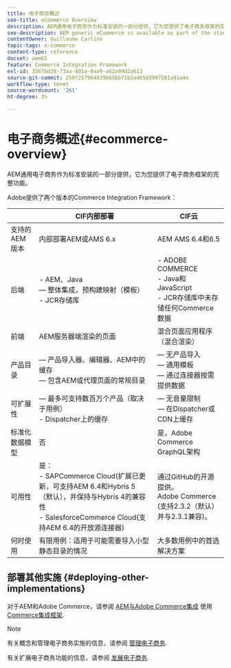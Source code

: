 ```yaml
---
title: 电子商务概述
seo-title: eCommerce Overview
description: AEM通用电子商务作为标准安装的一部分提供，它为您提供了电子商务框架的完整功能。
seo-description: AEM generic eCommerce is available as part of the standard installation and provides you with the full functionality of the eCommerce framework.
contentOwner: Guillaume Carlino
topic-tags: e-commerce
content-type: reference
docset: aem65
feature: Commerce Integration Framework
exl-id: 3567bd28-73aa-401a-8aa9-a62a99d2a613
source-git-commit: 259f257964829b65bb71b5a46583997581a91a4e
workflow-type: tm+mt
source-wordcount: '261'
ht-degree: 3%

---
```


# 电子商务概述{#ecommerce-overview}

AEM通用电子商务作为标准安装的一部分提供，它为您提供了电子商务框架的完整功能。

Adobe提供了两个版本的Commerce Integration Framework：

|                         | CIF内部部署 | CIF云 |
|-------------------------|--------------------------------------------------------------------------------------------------------------------------------------------------------------------------------------------------------|------------------------------------------------------------------------------------------------------------------------|
| 支持的 AEM 版本 | 内部部署AEM或AMS 6.x | AEM AMS 6.4和6.5 |
| 后端 | - AEM、Java <br>  — 整体集成，预构建映射（模板）<br> - JCR存储库 | - ADOBE COMMERCE <br>- Java和JavaScript <br>- JCR存储库中未存储任何Commerce数据 |
| 前端 | AEM服务器端渲染的页面 | 混合页面应用程序（混合渲染） |
| 产品目录 |  — 产品导入器、编辑器、AEM中的缓存 <br> — 包含AEM或代理页面的常规目录 |  — 无产品导入 <br> — 通用模板 <br> — 通过连接器按需提供数据 |
| 可扩展性 |  — 最多可支持数百万个产品（取决于用例） <br> - Dispatcher上的缓存 |  — 无音量限制 <br> — 在Dispatcher或CDN上缓存 |
| 标准化数据模型 | 否 | 是，Adobe Commerce GraphQL架构 |
| 可用性 | 是：<br> - SAPCommerce Cloud(扩展已更新，可支持AEM 6.4和Hybris 5 （默认），并保持与Hybris 4的兼容性 <br>- SalesforceCommerce Cloud(支持AEM 6.4的开放源连接器) | 通过GitHub的开源提供。 <br> Adobe Commerce (支持2.3.2（默认）并与2.3.1兼容)。 |
| 何时使用 | 有限用例：适用于可能需要导入小型静态目录的情况 | 大多数用例中的首选解决方案 |


## 部署其他实施 {#deploying-other-implementations}

对于AEM和Adobe Commerce，请参阅 [AEM与Adobe Commerce集成](/help/commerce/cif/integrating/magento.md) 使用 [Commerce集成框架](/help/commerce/cif/introduction.md).

>[!NOTE]
>
>有关概念和管理电子商务实施的信息，请参阅 [管理电子商务](/help/commerce/cif-classic/administering/ecommerce.md).
>
>有关扩展电子商务功能的信息，请参阅 [发展电子商务](/help/commerce/cif-classic/developing/ecommerce.md).
